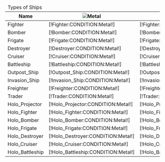 <table>
    <thead>
        <tr><td colspan="8">Types of Ships</td></tr>
        <tr>
            <th>Name</th>
            <th><img src="https://beta.darkgalaxy.com/images/units/small/metal.gif" alt="Metal" /></th>
            <th><img src="https://beta.darkgalaxy.com/images/units/small/mineral.gif" alt="Mineral" /></th>
			<th><img src="https://beta.darkgalaxy.com/images/units/small/energy.gif" alt="Energy" /></th>
            <th><img src="https://beta.darkgalaxy.com/images/units/small/worker.png" alt="Worker" /></th>
            <th><img src="https://beta.darkgalaxy.com/images/units/small/time.png" alt="Turns" /></th>
            <th>Requirements</th>
            <th>Score</th>
        </tr>
    </thead>
    <tbody>
		<tr>
			<td>Fighter</td>
			<td class="metal">[!Fighter:CONDITION:Metal!]</td>
			<td class="mineral">[!Fighter:CONDITION:Mineral!]</td>
			<td class="energy">[!Fighter:CONDITION:Energy!]</td>
			<td class="population">[!Fighter:CONDITION:Worker!]</td>
			<td>[!Fighter:CREATE:Turns!]</td>
			<td>[!Fighter:REQUIREMENTS:0!]</td>
			<td>[!Fighter:SCORE:Asset!]</td>
		</tr>
		<tr>
			<td>Bomber</td>
			<td class="metal">[!Bomber:CONDITION:Metal!]</td>
			<td class="mineral">[!Bomber:CONDITION:Mineral!]</td>
			<td class="energy">[!Bomber:CONDITION:Energy!]</td>
			<td class="population">[!Bomber:CONDITION:Worker!]</td>
			<td>[!Bomber:CREATE:Turns!]</td>
			<td>[!Bomber:REQUIREMENTS:0!]</td>
			<td>[!Bomber:SCORE:Asset!]</td>
		</tr>
		<tr>
			<td>Frigate</td>
			<td class="metal">[!Frigate:CONDITION:Metal!]</td>
			<td class="mineral">[!Frigate:CONDITION:Mineral!]</td>
			<td class="energy">[!Frigate:CONDITION:Energy!]</td>
			<td class="population">[!Frigate:CONDITION:Worker!]</td>
			<td>[!Frigate:CREATE:Turns!]</td>
			<td>[!Frigate:REQUIREMENTS:0!]</td>
			<td>[!Frigate:SCORE:Asset!]</td>
		</tr>
		<tr>
			<td>Destroyer</td>
			<td class="metal">[!Destroyer:CONDITION:Metal!]</td>
			<td class="mineral">[!Destroyer:CONDITION:Mineral!]</td>
			<td class="energy">[!Destroyer:CONDITION:Energy!]</td>
			<td class="population">[!Destroyer:CONDITION:Worker!]</td>
			<td>[!Destroyer:CREATE:Turns!]</td>
			<td>[!Destroyer:REQUIREMENTS:0!]</td>
			<td>[!Destroyer:SCORE:Asset!]</td>
		</tr>
		<tr>
			<td>Cruiser</td>
			<td class="metal">[!Cruiser:CONDITION:Metal!]</td>
			<td class="mineral">[!Cruiser:CONDITION:Mineral!]</td>
			<td class="energy">[!Cruiser:CONDITION:Energy!]</td>
			<td class="population">[!Cruiser:CONDITION:Worker!]</td>
			<td>[!Cruiser:CREATE:Turns!]</td>
			<td>[!Cruiser:REQUIREMENTS:0!]</td>
			<td>[!Cruiser:SCORE:Asset!]</td>
		</tr>
		<tr>
			<td>Battleship</td>
			<td class="metal">[!Battleship:CONDITION:Metal!]</td>
			<td class="mineral">[!Battleship:CONDITION:Mineral!]</td>
			<td class="energy">[!Battleship:CONDITION:Energy!]</td>
			<td class="population">[!Battleship:CONDITION:Worker!]</td>
			<td>[!Battleship:CREATE:Turns!]</td>
			<td>[!Battleship:REQUIREMENTS:0!]</td>
			<td>[!Battleship:SCORE:Asset!]</td>
		</tr>
		<tr>
			<td>Outpost_Ship</td>
			<td class="metal">[!Outpost_Ship:CONDITION:Metal!]</td>
			<td class="mineral">[!Outpost_Ship:CONDITION:Mineral!]</td>
			<td class="energy">[!Outpost_Ship:CONDITION:Energy!]</td>
			<td class="population">[!Outpost_Ship:CONDITION:Worker!]</td>
			<td>[!Outpost_Ship:CREATE:Turns!]</td>
			<td>[!Outpost_Ship:REQUIREMENTS:0!]</td>
			<td>[!Outpost_Ship:SCORE:Asset!]</td>
		</tr>
		<tr>
			<td>Invasion_Ship</td>
			<td class="metal">[!Invasion_Ship:CONDITION:Metal!]</td>
			<td class="mineral">[!Invasion_Ship:CONDITION:Mineral!]</td>
			<td class="energy">[!Invasion_Ship:CONDITION:Energy!]</td>
			<td class="population">[!Invasion_Ship:CONDITION:Worker!]</td>
			<td>[!Invasion_Ship:CREATE:Turns!]</td>
			<td>[!Invasion_Ship:REQUIREMENTS:0!]</td>
			<td>[!Invasion_Ship:SCORE:Asset!]</td>
		</tr>
		<tr>
			<td>Freighter</td>
			<td class="metal">[!Freighter:CONDITION:Metal!]</td>
			<td class="mineral">[!Freighter:CONDITION:Mineral!]</td>
			<td class="energy">[!Freighter:CONDITION:Energy!]</td>
			<td class="population">[!Freighter:CONDITION:Worker!]</td>
			<td>[!Freighter:CREATE:Turns!]</td>
			<td>[!Freighter:REQUIREMENTS:0!]</td>
			<td>[!Freighter:SCORE:Asset!]</td>
		</tr>
		<tr>
			<td>Trader</td>
			<td class="metal">[!Trader:CONDITION:Metal!]</td>
			<td class="mineral">[!Trader:CONDITION:Mineral!]</td>
			<td class="energy">[!Trader:CONDITION:Energy!]</td>
			<td class="population">[!Trader:CONDITION:Worker!]</td>
			<td>[!Trader:CREATE:Turns!]</td>
			<td>[!Trader:REQUIREMENTS:0!]</td>
			<td>[!Trader:SCORE:Asset!]</td>
		</tr>
		<tr>
			<td>Holo_Projector</td>
			<td class="metal">[!Holo_Projector:CONDITION:Metal!]</td>
			<td class="mineral">[!Holo_Projector:CONDITION:Mineral!]</td>
			<td class="energy">[!Holo_Projector:CONDITION:Energy!]</td>
			<td class="population">[!Holo_Projector:CONDITION:Worker!]</td>
			<td>[!Holo_Projector:CREATE:Turns!]</td>
			<td>[!Holo_Projector:REQUIREMENTS:0!]</td>
			<td>[!Holo_Projector:SCORE:Asset!]</td>
		</tr>
		<tr>
			<td>Holo_Fighter</td>
			<td class="metal">[!Holo_Fighter:CONDITION:Metal!]</td>
			<td class="mineral">[!Holo_Fighter:CONDITION:Mineral!]</td>
			<td class="energy">[!Holo_Fighter:CONDITION:Energy!]</td>
			<td class="population">[!Holo_Fighter:CONDITION:Worker!]</td>
			<td>[!Holo_Fighter:CREATE:Turns!]</td>
			<td>[!Holo_Fighter:REQUIREMENTS:0!]</td>
			<td>[!Holo_Fighter:SCORE:Asset!]</td>
		</tr>
		<tr>
			<td>Holo_Bomber</td>
			<td class="metal">[!Holo_Bomber:CONDITION:Metal!]</td>
			<td class="mineral">[!Holo_Bomber:CONDITION:Mineral!]</td>
			<td class="energy">[!Holo_Bomber:CONDITION:Energy!]</td>
			<td class="population">[!Holo_Bomber:CONDITION:Worker!]</td>
			<td>[!Holo_Bomber:CREATE:Turns!]</td>
			<td>[!Holo_Bomber:REQUIREMENTS:0!]</td>
			<td>[!Holo_Bomber:SCORE:Asset!]</td>
		</tr>
		<tr>
			<td>Holo_Frigate</td>
			<td class="metal">[!Holo_Frigate:CONDITION:Metal!]</td>
			<td class="mineral">[!Holo_Frigate:CONDITION:Mineral!]</td>
			<td class="energy">[!Holo_Frigate:CONDITION:Energy!]</td>
			<td class="population">[!Holo_Frigate:CONDITION:Worker!]</td>
			<td>[!Holo_Frigate:CREATE:Turns!]</td>
			<td>[!Holo_Frigate:REQUIREMENTS:0!]</td>
			<td>[!Holo_Frigate:SCORE:Asset!]</td>
		</tr>
		<tr>
			<td>Holo_Destroyer</td>
			<td class="metal">[!Holo_Destroyer:CONDITION:Metal!]</td>
			<td class="mineral">[!Holo_Destroyer:CONDITION:Mineral!]</td>
			<td class="energy">[!Holo_Destroyer:CONDITION:Energy!]</td>
			<td class="population">[!Holo_Destroyer:CONDITION:Worker!]</td>
			<td>[!Holo_Destroyer:CREATE:Turns!]</td>
			<td>[!Holo_Destroyer:REQUIREMENTS:0!]</td>
			<td>[!Holo_Destroyer:SCORE:Asset!]</td>
		</tr>
		<tr>
			<td>Holo_Cruiser</td>
			<td class="metal">[!Holo_Cruiser:CONDITION:Metal!]</td>
			<td class="mineral">[!Holo_Cruiser:CONDITION:Mineral!]</td>
			<td class="energy">[!Holo_Cruiser:CONDITION:Energy!]</td>
			<td class="population">[!Holo_Cruiser:CONDITION:Worker!]</td>
			<td>[!Holo_Cruiser:CREATE:Turns!]</td>
			<td>[!Holo_Cruiser:REQUIREMENTS:0!]</td>
			<td>[!Holo_Cruiser:SCORE:Asset!]</td>
		</tr>
		<tr>
			<td>Holo_Battleship</td>
			<td class="metal">[!Holo_Battleship:CONDITION:Metal!]</td>
			<td class="mineral">[!Holo_Battleship:CONDITION:Mineral!]</td>
			<td class="energy">[!Holo_Battleship:CONDITION:Energy!]</td>
			<td class="population">[!Holo_Battleship:CONDITION:Worker!]</td>
			<td>[!Holo_Battleship:CREATE:Turns!]</td>
			<td>[!Holo_Battleship:REQUIREMENTS:0!]</td>
			<td>[!Holo_Battleship:SCORE:Asset!]</td>
		</tr>
    </tbody>
</table>

